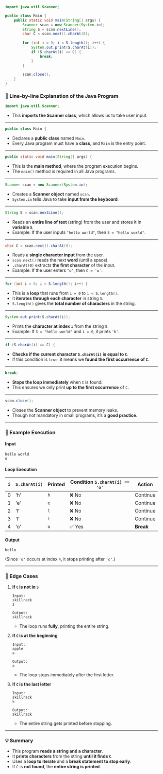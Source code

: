 ```java
import java.util.Scanner;

public class Main {
    public static void main(String[] args) {
        Scanner scan = new Scanner(System.in);
        String S = scan.nextLine();
        char C = scan.next().charAt(0);
        
        for (int i = 0; i < S.length(); i++) {
            System.out.print(S.charAt(i));
            if (S.charAt(i) == C) {
                break;
            }
        }
        
        scan.close();
    }
}
```


### **📌 Line-by-line Explanation of the Java Program**

```java
import java.util.Scanner;
```
- This **imports the Scanner class**, which allows us to take user input.

---

```java
public class Main {
```
- Declares a **public class** named `Main`.  
- Every Java program must have a **class**, and `Main` is the entry point.

---

```java
public static void main(String[] args) {
```
- This is the **main method**, where the program execution begins.  
- The `main()` method is required in all Java programs.

---

```java
Scanner scan = new Scanner(System.in);
```
- Creates a **Scanner object** named `scan`.  
- `System.in` tells Java to take **input from the keyboard**.

---

```java
String S = scan.nextLine();
```
- Reads an **entire line of text** (string) from the user and stores it in **variable `S`**.  
- Example: If the user inputs `"hello world"`, then `S = "hello world"`.

---

```java
char C = scan.next().charAt(0);
```
- Reads a **single character input** from the user.  
- `scan.next()` reads the next **word** (until a space).  
- `.charAt(0)` extracts **the first character** of the input.  
- Example: If the user enters `"o"`, then `C = 'o'`.

---

```java
for (int i = 0; i < S.length(); i++) {
```
- This is a **loop** that runs from `i = 0` to `i < S.length()`.  
- It **iterates through each character** in string `S`.  
- `S.length()` gives the **total number of characters** in the string.

---

```java
System.out.print(S.charAt(i));
```
- Prints the **character at index `i`** from the string `S`.  
- Example: If `S = "hello world"` and `i = 0`, it prints `'h'`.  

---

```java
if (S.charAt(i) == C) {
```
- **Checks if the current character `S.charAt(i)` is equal to `C`**.  
- If this condition is `true`, it means we **found the first occurrence of `C`**.

---

```java
break;
```
- **Stops the loop immediately** when `C` is found.  
- This ensures we only print **up to the first occurrence** of `C`.

---

```java
scan.close();
```
- Closes the **Scanner object** to prevent memory leaks.  
- Though not mandatory in small programs, it’s a **good practice**.

---

### **📌 Example Execution**

#### **Input**
```
hello world
o
```
#### **Loop Execution**
| `i` | `S.charAt(i)` | Printed | Condition `S.charAt(i) == 'o'` | Action |
|----|----|----|----|----|
| 0 | 'h' | `h` | ❌ No | Continue |
| 1 | 'e' | `e` | ❌ No | Continue |
| 2 | 'l' | `l` | ❌ No | Continue |
| 3 | 'l' | `l` | ❌ No | Continue |
| 4 | 'o' | `o` | ✅ Yes | **Break** |

#### **Output**
```
hello
```
(Since `'o'` occurs at index `4`, it stops printing after `'o'`.)

---

### **📌 Edge Cases**
1. **If `C` is not in `S`**
   ```
   Input:
   skillrack
   z

   Output:
   skillrack
   ```
   - The loop runs **fully**, printing the entire string.

2. **If `C` is at the beginning**
   ```
   Input:
   apple
   a

   Output:
   a
   ```
   - The loop stops immediately after the first letter.

3. **If `C` is the last letter**
   ```
   Input:
   skillrack
   k

   Output:
   skillrack
   ```
   - The entire string gets printed before stopping.

---

### **💡 Summary**
- This program **reads a string and a character**.
- It **prints characters** from the string **until it finds `C`**.
- Uses a **loop to iterate** and a **break statement to stop early**.
- If `C` is **not found**, the **entire string is printed**.


